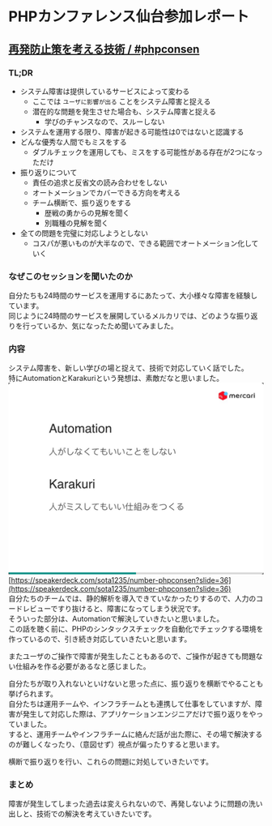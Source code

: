# PHPカンファレンス仙台参加レポート
## [再発防止策を考える技術 / #phpconsen](https://speakerdeck.com/sota1235/number-phpconsen)
### TL;DR
* システム障害は提供しているサービスによって変わる
  * ここでは `ユーザに影響が出る` ことをシステム障害と捉える
  * 潜在的な問題を発生させた場合も、システム障害と捉える
    * 学びのチャンスなので、スルーしない
* システムを運用する限り、障害が起きる可能性は0ではないと認識する
* どんな優秀な人間でもミスをする
  * ダブルチェックを運用しても、ミスをする可能性がある存在が2つになっただけ
* 振り返りについて
  * 責任の追求と反省文の読み合わせをしない
  * オートメーションでカバーできる方向を考える
  * チーム横断で、振り返りをする
    * 歴戦の勇からの見解を聞く
    * 別職種の見解を聞く
* 全ての問題を完璧に対応しようとしない
  * コスパが悪いものが大半なので、できる範囲でオートメーション化していく
### なぜこのセッションを聞いたのか
自分たちも24時間のサービスを運用するにあたって、大小様々な障害を経験しています。  
同じように24時間のサービスを展開しているメルカリでは、どのような振り返りを行っているか、気になったため聞いてみました。
### 内容
システム障害を、新しい学びの場と捉えて、技術で対応していく話でした。  
特にAutomationとKarakuriという発想は、素敵だなと思いました。
![AutomationとKarakuri](./img/automation_karakuri.png "再発防止策を考える技術")[https://speakerdeck.com/sota1235/number-phpconsen?slide=36](https://speakerdeck.com/sota1235/number-phpconsen?slide=36)  
自分たちのチームでは、静的解析を導入できていなかったりするので、人力のコードレビューですり抜けると、障害になってしまう状況です。  
そういった部分は、Automationで解決していきたいと思いました。  
この話を聴く前に、PHPのシンタックスチェックを自動化でチェックする環境を作っているので、引き続き対応していきたいと思います。  

またユーザのご操作で障害が発生したこともあるので、ご操作が起きても問題ない仕組みを作る必要があるなと感じました。

自分たちが取り入れないといけないと思った点に、振り返りを横断でやることも挙げられます。  
自分たちは運用チームや、インフラチームとも連携して仕事をしていますが、障害が発生して対応した際は、アプリケーションエンジニアだけで振り返りをやっていました。  
すると、運用チームやインフラチームに絡んだ話が出た際に、その場で解決するのが難しくなったり、（意図せず）視点が偏ったりすると思います。  

横断で振り返りを行い、これらの問題に対処していきたいです。
### まとめ
障害が発生してしまった過去は変えられないので、再発しないように問題の洗い出しと、技術での解決を考えていきたいです。